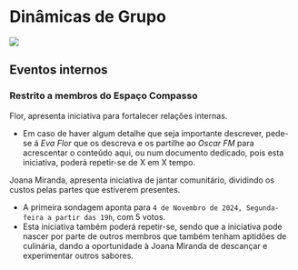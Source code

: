 # Dinâmicas de Grupo

![](../Compasso_Unido.webp) 

## Eventos internos 

### Restrito a membros do Espaço Compasso

Flor, apresenta iniciativa para fortalecer relações internas. 
  - Em caso de haver algum detalhe que seja importante descrever, pede-se á *Eva Flor* que os descreva e os partilhe ao *Oscar FM*  para acrescentar o conteúdo aqui, ou num documento dedicado, pois esta iniciativa, poderá repetir-se de X em X tempo.

Joana Miranda, apresenta iniciativa de jantar comunitário, dividindo os custos pelas partes que estiverem presentes. 
  - A primeira sondagem aponta para `4 de Novembro de 2024, Segunda-feira a partir das 19h`, com 5 votos. 
  - Esta iniciativa também poderá repetir-se, sendo que a iniciativa pode nascer por parte de outros membros que também tenham aptidões de culinária, dando a oportunidade à Joana Miranda de descançar e experimentar outros sabores.
  

